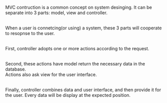 MVC contruction is a common concept on system desinging. It can be separate into 3 parts: model, view and controller. <br><br>

When a user is connetcing(or using) a system, these 3 parts will cooperate to resopnse to the user. <br><br>

First, controller adopts one or more actions according to the request. <br><br>

Second, these actions have model return the necessary data in the database. <br>
Actions also ask view for the user interface. <br><br>

Finally, controller combines data and user interface, and then provide it for the user. Every data will be display at the expected position.
